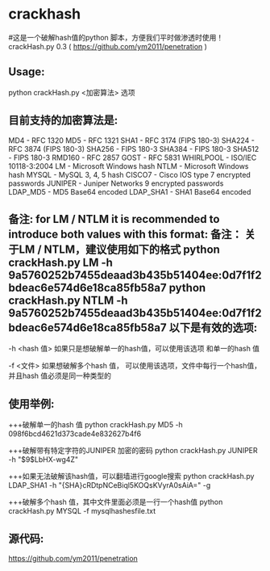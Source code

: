 # crackhash
#这是一个破解hash值的python 脚本，方便我们平时做渗透时使用！
crackHash.py 0.3 ( https://github.com/ym2011/penetration )

Usage: 
------

  python crackHash.py <加密算法> 选项


目前支持的加密算法是:
--------------------------------------------

  MD4       - RFC 1320
  MD5       - RFC 1321
  SHA1      - RFC 3174 (FIPS 180-3)
  SHA224    - RFC 3874 (FIPS 180-3)
  SHA256    - FIPS 180-3
  SHA384    - FIPS 180-3
  SHA512    - FIPS 180-3
  RMD160    - RFC 2857
  GOST      - RFC 5831
  WHIRLPOOL - ISO/IEC 10118-3:2004
  LM        - Microsoft Windows hash
  NTLM      - Microsoft Windows hash
  MYSQL     - MySQL 3, 4, 5 hash
  CISCO7    - Cisco IOS type 7 encrypted passwords
  JUNIPER   - Juniper Networks $9$ encrypted passwords
  LDAP_MD5  - MD5 Base64 encoded
  LDAP_SHA1 - SHA1 Base64 encoded
  
  备注: for LM / NTLM it is recommended to introduce both values with this format:
  备注： 关于LM / NTLM，建议使用如下的格式
         python crackHash.py LM   -h 9a5760252b7455deaad3b435b51404ee:0d7f1f2bdeac6e574d6e18ca85fb58a7
         python crackHash.py NTLM -h 9a5760252b7455deaad3b435b51404ee:0d7f1f2bdeac6e574d6e18ca85fb58a7
以下是有效的选项:
------------------

  -h <hash 值>  如果只是想破解单一的hash值，可以使用该选项 和单一的hash 值

  -f <文件>     如果想破解多个hash 值， 可以使用该选项，文件中每行一个hash值，并且hash 值必须是同一种类型的


使用举例:
---------

  +++破解单一的hash 值
     python crackHash.py MD5 -h 098f6bcd4621d373cade4e832627b4f6
   
   
  +++破解带有特定字符的JUNIPER  加密的密码
     python crackHash.py JUNIPER -h "\$9\$LbHX-wg4Z"
  
  +++如果无法破解该hash值，可以翻墙进行google搜索
     python crackHash.py LDAP_SHA1 -h "{SHA}cRDtpNCeBiql5KOQsKVyrA0sAiA=" -g
   
  +++破解多个hash 值，其中文件里面必须是一行一个hash值
     python crackHash.py MYSQL -f mysqlhashesfile.txt
     

源代码:
-----------------------------------
https://github.com/ym2011/penetration
